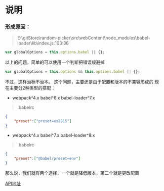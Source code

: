 # 说明

### 形成原因：
> E:\gitStore\random-picker\src\webContent\node_modules\babel-loader\lib\index.js:103:36
```javascript
var globalOptions = this.options.babel || {};
```
以上的问题，简单的可以使用一个判断把错误规避掉
```javascript
var globalOptions = this.options && this.options.babel || {};
```

不过，这样治标不治本。
这个问题，主要还是由于配置和版本的不兼容形成的
现在主要分2种类型的搭配：

- webpack^4.x babel^6.x babel-loader^7.x
> .babelrc
```json
{
    "preset":["preset=es2015"]
}
```
- webpack^4.x babel^7.x babel-loader^8.x
> .babelrc
```json
{
    "preset":["@babel/preset=env"]
}
```
那么说，我们就有两个选择，一个就是降低版本，第二个就是更改配置

[API地址](https://babeljs.io/docs/en/env/#upgrading-to-babel-preset-env)